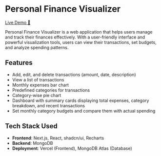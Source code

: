 # Personal Finance Visualizer
[Live Demo 🚀](https://personal-finance-visualizer-eta.vercel.app/)

Personal Finance Visualizer is a web application that helps users manage and track their finances effectively. With a user-friendly interface and powerful visualization tools, users can view their transactions, set budgets, and analyze spending patterns.

## Features
- Add, edit, and delete transactions (amount, date, description)
- View a list of transactions
- Monthly expenses bar chart
- Predefined categories for transactions
- Category-wise pie chart
- Dashboard with summary cards displaying total expenses, category breakdown, and recent transactions
- Set monthly category budgets and compare them with actual spending

## Tech Stack Used
- **Frontend**: Next.js, React, shadcn/ui, Recharts
- **Backend**: MongoDB
- **Deployment**: Vercel (Frontend), MongoDB Atlas (Database)


